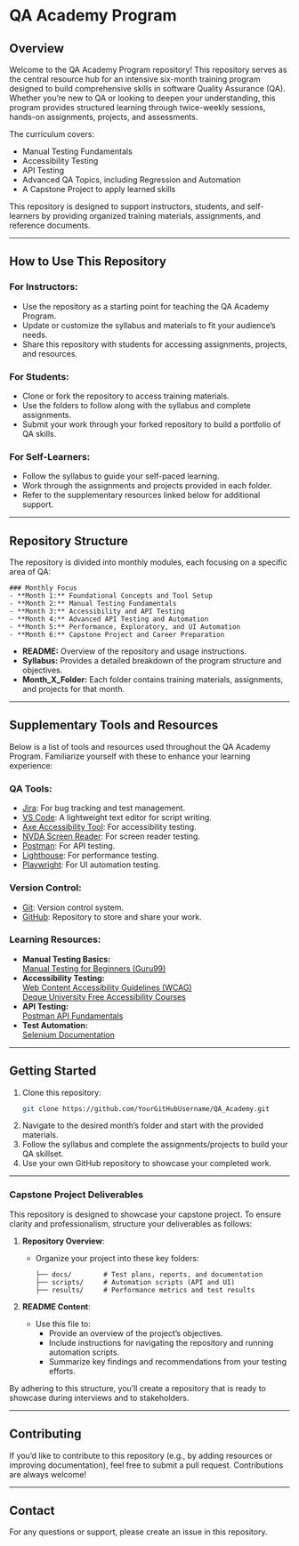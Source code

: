 # **QA Academy Program**

## **Overview**
Welcome to the QA Academy Program repository! This repository serves as the central resource hub for an intensive six-month training program designed to build comprehensive skills in software Quality Assurance (QA). Whether you’re new to QA or looking to deepen your understanding, this program provides structured learning through twice-weekly sessions, hands-on assignments, projects, and assessments.

The curriculum covers:
- Manual Testing Fundamentals
- Accessibility Testing
- API Testing
- Advanced QA Topics, including Regression and Automation
- A Capstone Project to apply learned skills

This repository is designed to support instructors, students, and self-learners by providing organized training materials, assignments, and reference documents.

---

## **How to Use This Repository**
### **For Instructors:**
- Use the repository as a starting point for teaching the QA Academy Program.
- Update or customize the syllabus and materials to fit your audience’s needs.
- Share this repository with students for accessing assignments, projects, and resources.

### **For Students:**
- Clone or fork the repository to access training materials.
- Use the folders to follow along with the syllabus and complete assignments.
- Submit your work through your forked repository to build a portfolio of QA skills.

### **For Self-Learners:**
- Follow the syllabus to guide your self-paced learning.
- Work through the assignments and projects provided in each folder.
- Refer to the supplementary resources linked below for additional support.

---

## **Repository Structure**
The repository is divided into monthly modules, each focusing on a specific area of QA:

```plaintext
### Monthly Focus
- **Month 1:** Foundational Concepts and Tool Setup
- **Month 2:** Manual Testing Fundamentals
- **Month 3:** Accessibility and API Testing
- **Month 4:** Advanced API Testing and Automation
- **Month 5:** Performance, Exploratory, and UI Automation
- **Month 6:** Capstone Project and Career Preparation
```

- **README:** Overview of the repository and usage instructions.
- **Syllabus:** Provides a detailed breakdown of the program structure and objectives.
- **Month_X_Folder:** Each folder contains training materials, assignments, and projects for that month.


---

## **Supplementary Tools and Resources**
Below is a list of tools and resources used throughout the QA Academy Program. Familiarize yourself with these to enhance your learning experience:

### **QA Tools:**
- [Jira](https://www.atlassian.com/software/jira): For bug tracking and test management.
- [VS Code](https://code.visualstudio.com/): A lightweight text editor for script writing.
- [Axe Accessibility Tool](https://www.deque.com/axe/): For accessibility testing.
- [NVDA Screen Reader](https://www.nvaccess.org/): For screen reader testing.
- [Postman](https://www.postman.com/): For API testing.
- [Lighthouse](https://developers.google.com/web/tools/lighthouse): For performance testing.
- [Playwright](https://playwright.dev/): For UI automation testing.

### **Version Control:**
- [Git](https://git-scm.com/): Version control system.
- [GitHub](https://github.com/): Repository to store and share your work.

### **Learning Resources:**
- **Manual Testing Basics:**  
  [Manual Testing for Beginners (Guru99)](https://www.guru99.com/manual-testing.html)
- **Accessibility Testing:**  
  [Web Content Accessibility Guidelines (WCAG)](https://www.w3.org/WAI/standards-guidelines/wcag/)  
  [Deque University Free Accessibility Courses](https://dequeuniversity.com/)
- **API Testing:**  
  [Postman API Fundamentals](https://learning.postman.com/)
- **Test Automation:**  
  [Selenium Documentation](https://www.selenium.dev/documentation/)

---

## **Getting Started**
1. Clone this repository:
   ```bash
   git clone https://github.com/YourGitHubUsername/QA_Academy.git
   ```
2. Navigate to the desired month’s folder and start with the provided materials.
3. Follow the syllabus and complete the assignments/projects to build your QA skillset.
4. Use your own GitHub repository to showcase your completed work.

---

### **Capstone Project Deliverables**

This repository is designed to showcase your capstone project. To ensure clarity and professionalism, structure your deliverables as follows:

1. **Repository Overview**:
   - Organize your project into these key folders:
     ```plaintext
     ├── docs/        # Test plans, reports, and documentation
     ├── scripts/     # Automation scripts (API and UI)
     ├── results/     # Performance metrics and test results
     ```

2. **README Content**:
   - Use this file to:
     - Provide an overview of the project’s objectives.
     - Include instructions for navigating the repository and running automation scripts.
     - Summarize key findings and recommendations from your testing efforts.

By adhering to this structure, you’ll create a repository that is ready to showcase during interviews and to stakeholders.

---

## **Contributing**
If you’d like to contribute to this repository (e.g., by adding resources or improving documentation), feel free to submit a pull request. Contributions are always welcome!

---

## **Contact**
For any questions or support, please create an issue in this repository.
